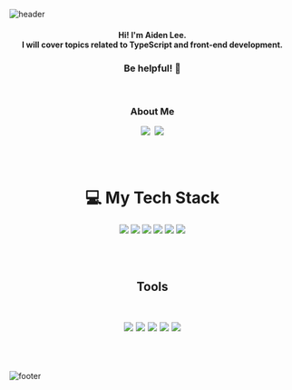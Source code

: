 
![header](https://capsule-render.vercel.app/api?type=waving&color=gradient&height=230&section=header&text=Lee%20Yumin&animation=twinkling&fontsize=60)
<br>
<h4 align="center"> Hi! I'm Aiden Lee. <br> I will cover topics related to TypeScript and front-end development. <br> <h3 align="center">Be helpful! 🤗</h3> </h4>

<br>


<h3 align="center"> About Me </h3>
<p align="center">
  <a href="https://www.facebook.com/profile.php?id=100057500534499"><img src="https://img.shields.io/badge/Facebook-1877F2?style=flat-square&logo=Facebook&logoColor=white&link=https://www.facebook.com/profile.php?id=100057500534499"/></a>&nbsp
  <a href="mailto:aiden020408@gmail.com"><img src="https://img.shields.io/badge/Gmail-d14836?style=flat-square&logo=Gmail&logoColor=white&link=aiden020408@gmail.com"/></a>
</p>

<br><br>
<h1 align="center">💻 My Tech Stack</h1>

<p align="center">
  <a href="https://www.w3schools.com/html/default.asp"><img src="https://img.shields.io/badge/HTML5-E34F26?style=flat-square&logo=HTML5&logoColor=white"/></a>
  <a href="https://www.w3schools.com/css/default.asp"><img src="https://img.shields.io/badge/CSS3-1572B6?style=flat-square&logo=CSS3&logoColor=white"/></a>
  <a href="https://ko.reactjs.org/"><img src="https://img.shields.io/badge/React-61DAFB?style=flat-square&logo=React&logoColor=white"/></a>
  <a href="https://www.typescriptlang.org/"><img src="https://img.shields.io/badge/TypeScript-3178C6?style=flat-square&logo=TypeScript&logoColor=white"/></a>
  <a href="https://firebase.google.com/"><img src="https://img.shields.io/badge/Firebase-FFCA28?style=flat-square&logo=firebase&logoColor=white"/></a>
  <a href="https://www.docker.com/"><img src="https://img.shields.io/badge/Docker-2496ED?style=flat-square&logo=Docker&logoColor=white"/></a>
 </p>
 
 <br><br>
 
 <h2 align="center">
  <p> Tools</p> <br>
  <a href="https://slack.com/intl/ko-kr/"><img src="https://img.shields.io/badge/Slack-A154B?style=flat-square&logo=Slack&logoColor=white"/></a>
  <a href="https://www.notion.so/ko-kr"><img src="https://img.shields.io/badge/Notion-000000?style=flat-square&logo=Notion&logoColor=white"/></a>
  <a href="https://github.com/"><img src="https://img.shields.io/badge/Git & Github-181717?style=flat-square&logo=Github&logoColor=white"/></a>
  <a href="https://www.figma.com/"><img src="https://img.shields.io/badge/Figma-C7B9FF?style=flat-square&logo=Figma&logoColor=white"/></a>
  <a href="https://code.visualstudio.com/"><img src="https://img.shields.io/badge/Visual Studio Code-007ACC?style=flat-square&logo=Visual Studio Code&logoColor=white"/></a>
</h2>

 


<!-- <p align="center">
<img alt="GitHub followers" src="https://img.shields.io/github/followers/AidenLee0408?color=red&style=for-the-badge">
<img alt="GitHub watchers" src="https://img.shields.io/github/watchers/AidenLee0408/AidenLee0408?color=red&style=for-the-badge">
</p>
 -->
<br>



<br>




![footer](https://capsule-render.vercel.app/api?type=slice&color=gradient&height=40&section=footer)


